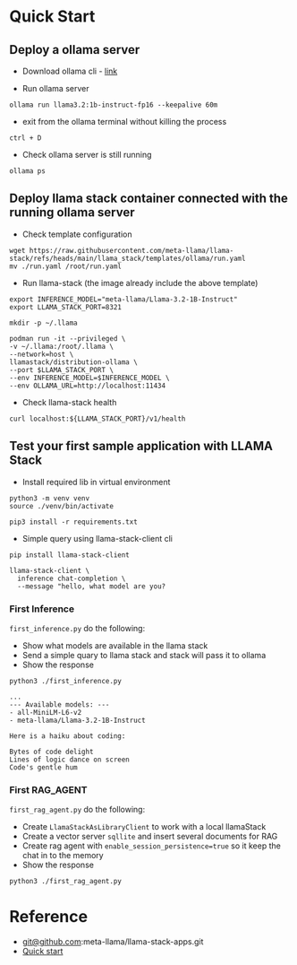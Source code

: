# Quick Start

## Deploy a ollama server

* Download ollama cli - [link](https://ollama.com/download)
  
* Run ollama server
~~~
ollama run llama3.2:1b-instruct-fp16 --keepalive 60m
~~~

* exit from the ollama terminal without killing the process
```
ctrl + D
```

* Check ollama server is still running
~~~
ollama ps
~~~


## Deploy llama stack container connected with the running ollama server

* Check template configuration
~~~
wget https://raw.githubusercontent.com/meta-llama/llama-stack/refs/heads/main/llama_stack/templates/ollama/run.yaml 
mv ./run.yaml /root/run.yaml
~~~

* Run llama-stack (the image already include the above template)
~~~
export INFERENCE_MODEL="meta-llama/Llama-3.2-1B-Instruct"
export LLAMA_STACK_PORT=8321

mkdir -p ~/.llama

podman run -it --privileged \
-v ~/.llama:/root/.llama \
--network=host \
llamastack/distribution-ollama \
--port $LLAMA_STACK_PORT \
--env INFERENCE_MODEL=$INFERENCE_MODEL \
--env OLLAMA_URL=http://localhost:11434
~~~

* Check llama-stack health
~~~
curl localhost:${LLAMA_STACK_PORT}/v1/health
~~~

## Test your first sample application with LLAMA Stack

* Install required lib in virtual environment
~~~
python3 -m venv venv
source ./venv/bin/activate

pip3 install -r requirements.txt
~~~

* Simple query using llama-stack-client cli
~~~
pip install llama-stack-client

llama-stack-client \
  inference chat-completion \
  --message "hello, what model are you?
~~~


### First Inference
`first_inference.py` do the following:
- Show what models are available in the llama stack
- Send a simple quary to llama stack and stack will pass it to ollama
- Show the response 
~~~
python3 ./first_inference.py

...
--- Available models: ---
- all-MiniLM-L6-v2
- meta-llama/Llama-3.2-1B-Instruct

Here is a haiku about coding:

Bytes of code delight
Lines of logic dance on screen
Code's gentle hum
~~~
  
### First RAG_AGENT
`first_rag_agent.py` do the following:
- Create `LlamaStackAsLibraryClient` to work with a local llamaStack
- Create a vector server `sqllite` and insert several documents for RAG
- Create rag agent with `enable_session_persistence=true` so it keep the chat in to the memory
- Show the response 
~~~
python3 ./first_rag_agent.py
~~~

# Reference
- git@github.com:meta-llama/llama-stack-apps.git
- [Quick start](https://llama-stack.readthedocs.io/en/latest/getting_started/index.html#run-inference-with-python-sdk)

